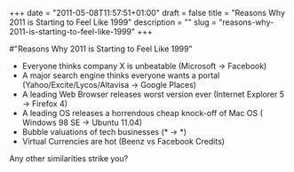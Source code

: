 +++
date = "2011-05-08T11:57:51+01:00"
draft = false
title = "Reasons Why 2011 is Starting to Feel Like 1999"
description = ""
slug = "reasons-why-2011-is-starting-to-feel-like-1999"
+++

#"Reasons Why 2011 is Starting to Feel Like 1999"

 <ul><li>Everyone thinks company X is unbeatable (Microsoft -&gt; Facebook)</li><li>A major search engine thinks everyone wants a portal (Yahoo/Excite/Lycos/Altavisa -&gt; Google Places)</li><li>A leading Web Browser releases worst version ever (Internet Explorer 5 -&gt; Firefox 4)</li> <li>A leading OS releases a horrendous cheap knock-off of Mac OS ( Windows 98 SE -&gt; Ubuntu 11.04)</li><li>Bubble valuations of tech businesses (* -&gt; *)</li><li>Virtual Currencies are hot (Beenz vs Facebook Credits)</li> </ul><div>Any other similarities strike you?</div>
 